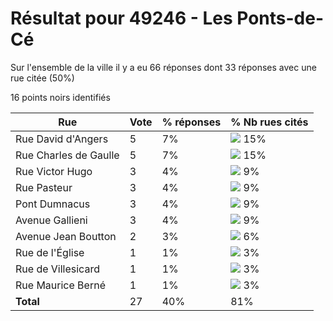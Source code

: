 # Résultat pour 49246 - Les Ponts-de-Cé

Sur l'ensemble de la ville il y a eu 66 réponses dont 33 réponses avec une rue citée (50%)

16 points noirs identifiés

| Rue | Vote | % réponses | % Nb rues cités|
|-----|------|------------|----------------|
| Rue David d'Angers | 5 | 7% | <img src="../../img/bar_15.gif" />&nbsp;15%|
| Rue Charles de Gaulle | 5 | 7% | <img src="../../img/bar_15.gif" />&nbsp;15%|
| Rue Victor Hugo | 3 | 4% | <img src="../../img/bar_9.gif" />&nbsp;9%|
| Rue Pasteur | 3 | 4% | <img src="../../img/bar_9.gif" />&nbsp;9%|
| Pont Dumnacus | 3 | 4% | <img src="../../img/bar_9.gif" />&nbsp;9%|
| Avenue Gallieni | 3 | 4% | <img src="../../img/bar_9.gif" />&nbsp;9%|
| Avenue Jean Boutton | 2 | 3% | <img src="../../img/bar_6.gif" />&nbsp;6%|
| Rue de l'Église | 1 | 1% | <img src="../../img/bar_3.gif" />&nbsp;3%|
| Rue de Villesicard | 1 | 1% | <img src="../../img/bar_3.gif" />&nbsp;3%|
| Rue Maurice Berné | 1 | 1% | <img src="../../img/bar_3.gif" />&nbsp;3%|
| **Total** | 27 | 40% | 81%|
